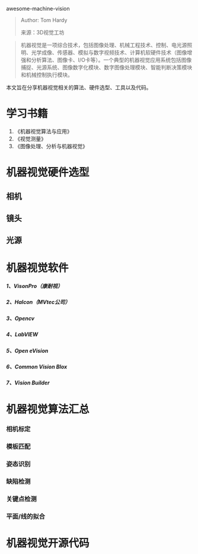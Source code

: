 awesome-machine-vision

> Author: Tom Hardy
>
> 来源：3D视觉工坊

> 机器视觉是一项综合技术，包括图像处理、机械工程技术、控制、电光源照明、光学成像、传感器、模拟与数字视频技术、计算机软硬件技术（图像增强和分析算法、图像卡、I/O卡等）。一个典型的机器视觉应用系统包括图像捕捉、光源系统、图像数字化模块、数字图像处理模块、智能判断决策模块和机械控制执行模块。 



本文旨在分享机器视觉相关的算法、硬件选型、工具以及代码。



# 学习书籍

1. 《机器视觉算法与应用》
2. 《视觉测量》
3. 《图像处理、分析与机器视觉》

# 机器视觉硬件选型

## 相机

## 镜头

## 光源

# 机器视觉软件

##### 1、VisonPro（康耐视）

##### 2、Halcon（MVtec公司）

##### 3、Opencv

##### 4、LabVIEW

##### 5、Open eVision

##### 6、Common Vision Blox

##### 7、Vision Builder

# 机器视觉算法汇总

### 相机标定

### 模板匹配

### 姿态识别

### 缺陷检测

### 关键点检测

### 平面/线的拟合



# 机器视觉开源代码
